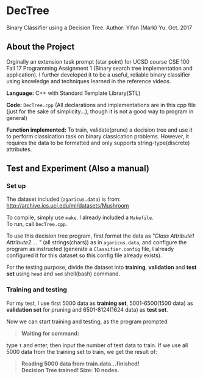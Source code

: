 # DecTree
Binary Classifier using a Decision Tree.
Author: Yifan (Mark) Yu.
Oct. 2017

## About the Project
Orginally an extension task prompt (star point) for UCSD course CSE 100 Fall 17 Programming Assignment 1 (Binary search tree implementation and application). I further developed it to be a useful, reliable binary classifier using knowledge and techniques learned in the reference videos.

**Language:** C++ with Standard Template Library(STL)

**Code:** `DecTree.cpp` (All declarations and implementations are in this cpp file (just for the sake of simplicity...), though it is not a good way to program in general)

**Function implemented:** To train, validate(prune) a decision tree and use it to perform classication task on binary classication problems. However, it requires the data to be formatted and only supports string-type(discrete) attributes.

## Test and Experiment (Also a manual)
### Set up
The dataset included (`agaricus.data`) is from: http://archive.ics.uci.edu/ml/datasets/Mushroom

To compile, simply use `make`. I already included a `Makefile`.  
To run, call `DecTree.cpp`.

To use this decision tree program, first format the data as *"Class Attribute1 Attribute2 ... "* (all strings(chars)) as in `agaricus.data`, and configure the program as instructed (generate a `Classifier.config` file, I already configured it for this dataset so this config file already exists).

For the testing purpose, divide the dataset into **training**, **validation** and **test set** using `head` and `sed` shell(bash) command.

### Training and testing
For my test, I use first 5000 data as **training set**, 5001-6500(1500 data) as **validation set** for pruning and 6501-8124(1624 data) as **test set**.

Now we can start training and testing, as the program prompted 
> **Waiting for command:**

type `t` and enter, then input the number of test data to train. 
If we use all 5000 data from the training set to train, we get the result of: 

> **Reading 5000 data from train.data...finished!**  
**Decision Tree trained! Size: 10 nodes.**

